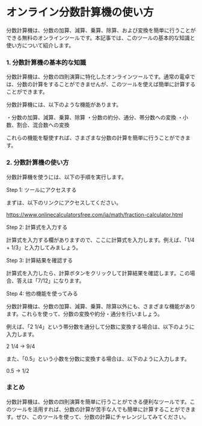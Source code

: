 オンライン分数計算機の使い方
==============

分数計算機は、分数の加算、減算、乗算、除算、および変換を簡単に行うことができる無料のオンラインツールです。本記事では、このツールの基本的な知識と使い方について紹介します。

### 1. 分数計算機の基本的な知識

分数計算機は、分数の四則演算に特化したオンラインツールです。通常の電卓では、分数の計算をすることができませんが、このツールを使えば簡単に計算することができます。

分数計算機には、以下のような機能があります。

・分数の加算、減算、乗算、除算 ・分数の約分、通分、帯分数への変換 ・小数、割合、混合数への変換

これらの機能を駆使すれば、さまざまな分数の計算を簡単に行うことができます。

### 2. 分数計算機の使い方

分数計算機を使うには、以下の手順を実行します。

Step 1: ツールにアクセスする

まずは、以下のリンクにアクセスしてください。

<https://www.onlinecalculatorsfree.com/ja/math/fraction-calculator.html>

Step 2: 計算式を入力する

計算式を入力する欄がありますので、ここに計算式を入力します。例えば、「1/4 + 1/3」と入力してみましょう。

Step 3: 計算結果を確認する

計算式を入力したら、計算ボタンをクリックして計算結果を確認します。この場合、答えは「7/12」になります。

Step 4: 他の機能を使ってみる

分数計算機は、分数の加算、減算、乗算、除算以外にも、さまざまな機能があります。これらを使って、分数の変換や約分・通分を行いましょう。

例えば、「2 1/4」という帯分数を通分して分数に変換する場合は、以下のように入力します。

2 1/4 → 9/4

また、「0.5」という小数を分数に変換する場合は、以下のように入力します。

0.5 → 1/2

### まとめ

分数計算機は、分数の四則演算を簡単に行うことができる便利なツールです。このツールを活用すれば、分数の計算が苦手な人でも簡単に計算することができます。ぜひ、このツールを使って、分数の計算にチャレンジしてみてください。